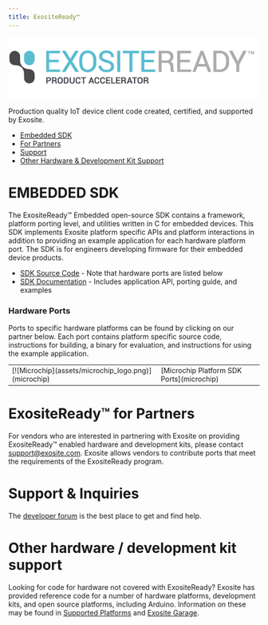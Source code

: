 ```yaml
---
title: ExositeReady™
---
```

![ExositeReady™ Logo](assets/exosite_ready_logo_wide.png)

Production quality IoT device client code created, certified, and supported by Exosite.

* [Embedded SDK](#embedded-sdk)
* [For Partners](#exositeready-for-partners)
* [Support](#support-inquiries)
* [Other Hardware & Development Kit Support](#other-hardware-development-kit-support)

# EMBEDDED SDK
The ExositeReady™ Embedded open-source SDK contains a framework, platform porting level, and utilities written in C for embedded devices. This SDK implements Exosite platform specific APIs and platform interactions in addition to providing an example application for each hardware platform port. The SDK is for engineers developing firmware for their embedded device products.

* [SDK Source Code](https://github.com/exosite-ready/er_sdk) - Note that hardware ports are listed below
* [SDK Documentation](http://exosite-ready.github.io/) - Includes application API, porting guide, and examples

### Hardware Ports
Ports to specific hardware platforms can be found by clicking on our partner below. Each port contains platform specific source code, instructions for building, a binary for evaluation, and instructions for using the example application.

<table width="100%">
    <tr>
        <td>[![Microchip](assets/microchip_logo.png)](microchip)</td>
        <td>[Microchip Platform SDK Ports](microchip)</td>
    </tr>
</table>

# ExositeReady™ for Partners
For vendors who are interested in partnering with Exosite on providing ExositeReady™ enabled hardware and development kits, please contact [support@exosite.com](mailto:support@exosite.com). Exosite allows vendors to contribute ports that meet the requirements of the ExositeReady program.

# Support & Inquiries
The [developer forum](https://community.exosite.com/c/hardware-platforms) is the best place to get and find help.

# Other hardware / development kit support
Looking for code for hardware not covered with ExositeReady? Exosite has provided reference code for a number of hardware platforms, development kits, and open source platforms, including Arduino. Information on these may be found in [Supported Platforms](https://support.exosite.com/hc/en-us/categories/200011008-Hardware-Platform) and [Exosite Garage](https://github.com/exosite-garage).
